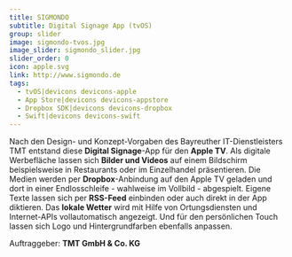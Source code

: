 ```yaml
---
title: SIGMONDO
subtitle: Digital Signage App (tvOS)
group: slider
image: sigmondo-tvos.jpg
image_slider: sigmondo_slider.jpg
slider_order: 0
icon: apple.svg
link: http://www.sigmondo.de
tags:
  - tvOS|devicons devicons-apple
  - App Store|devicons devicons-appstore
  - Dropbox SDK|devicons devicons-dropbox
  - Swift|devicons devicons-swift
---
```


Nach den Design- und Konzept-Vorgaben des Bayreuther IT-Dienstleisters TMT entstand diese **Digital Signage**-App für den **Apple TV**. Als digitale Werbefläche lassen sich **Bilder und Videos** auf einem Bildschirm beispielsweise in Restaurants oder im Einzelhandel präsentieren. Die Medien werden per **Dropbox**-Anbindung auf den Apple TV geladen und dort in einer Endlosschleife - wahlweise im Vollbild - abgespielt. Eigene Texte lassen sich per **RSS-Feed** einbinden oder auch direkt in der App diktieren. Das **lokale Wetter** wird mit Hilfe von Ortungsdiensten und Internet-APIs vollautomatisch angezeigt. Und für den persönlichen Touch lassen sich Logo und Hintergrundfarben ebenfalls anpassen.

Auftraggeber: **TMT GmbH & Co. KG**
